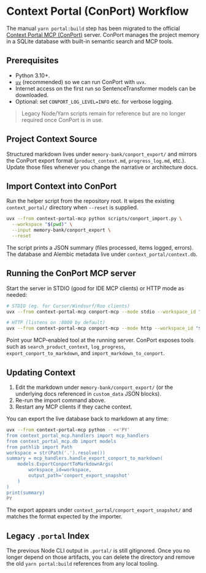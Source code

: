 # Context Portal (ConPort) Workflow

The manual `yarn portal:build` step has been migrated to the official
[Context Portal MCP (ConPort)](https://github.com/GreatScottyMac/context-portal)
server. ConPort manages the project memory in a SQLite database with
built-in semantic search and MCP tools.

## Prerequisites
- Python 3.10+.
- [`uv`](https://github.com/astral-sh/uv) (recommended) so we can run ConPort with `uvx`.
- Internet access on the first run so SentenceTransformer models can be downloaded.
- Optional: set `CONPORT_LOG_LEVEL=INFO` etc. for verbose logging.

> Legacy Node/Yarn scripts remain for reference but are no longer required once ConPort is in use.

## Project Context Source
Structured markdown lives under `memory-bank/conport_export/` and mirrors the
ConPort export format (`product_context.md`, `progress_log.md`, etc.). Update
those files whenever you change the narrative or architecture docs.

## Import Context into ConPort
Run the helper script from the repository root. It wipes the existing
`context_portal/` directory when `--reset` is supplied.

```bash
uvx --from context-portal-mcp python scripts/conport_import.py \
  --workspace "$(pwd)" \
  --input memory-bank/conport_export \
  --reset
```

The script prints a JSON summary (files processed, items logged, errors).
The database and Alembic metadata live under `context_portal/context.db`.

## Running the ConPort MCP server
Start the server in STDIO (good for IDE MCP clients) or HTTP mode as needed:

```bash
# STDIO (eg. for Cursor/Windsurf/Roo clients)
uvx --from context-portal-mcp conport-mcp --mode stdio --workspace_id "$(pwd)"

# HTTP (listens on :8000 by default)
uvx --from context-portal-mcp conport-mcp --mode http --workspace_id "$(pwd)" --host 127.0.0.1 --port 8000
```

Point your MCP-enabled tool at the running server. ConPort exposes tools such
as `search_product_context`, `log_progress`, `export_conport_to_markdown`, and
`import_markdown_to_conport`.

## Updating Context
1. Edit the markdown under `memory-bank/conport_export/` (or the underlying
   docs referenced in `custom_data` JSON blocks).
2. Re-run the import command above.
3. Restart any MCP clients if they cache context.

You can export the live database back to markdown at any time:

```bash
uvx --from context-portal-mcp python - <<'PY'
from context_portal_mcp.handlers import mcp_handlers
from context_portal_mcp.db import models
from pathlib import Path
workspace = str(Path('.').resolve())
summary = mcp_handlers.handle_export_conport_to_markdown(
    models.ExportConportToMarkdownArgs(
        workspace_id=workspace,
        output_path='conport_export_snapshot'
    )
)
print(summary)
PY
```

The export appears under `context_portal/conport_export_snapshot/` and matches
the format expected by the importer.

## Legacy `.portal` Index
The previous Node CLI output in `.portal/` is still gitignored. Once you no
longer depend on those artifacts, you can delete the directory and remove the
old `yarn portal:build` references from any local tooling.
